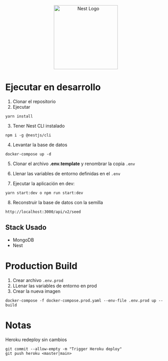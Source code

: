 <p align="center">
  <a href="http://nestjs.com/" target="blank"><img src="https://nestjs.com/img/logo-small.svg" width="200" alt="Nest Logo" /></a>
</p>

# Ejecutar en desarrollo

1. Clonar el repositorio
2. Ejecutar

```
yarn install
```

3. Tener Nest CLI instalado
```
npm i -g @nestjs/cli
```

4. Levantar la base de datos
```
docker-compose up -d
```

5. Clonar el archivo __.env.template__ y renombrar la copia ```.env```

6. Llenar las variables de entorno definidas en el ```.env```

7. Ejecutar la aplicación en dev:
```
yarn start:dev o npm run start:dev
```

8. Reconstruir la base de datos con la semilla
```
http://localhost:3000/api/v2/seed
```

## Stack Usado
* MongoDB
* Nest


# Production Build

1. Crear archivo ```.env.prod```
2. LLenar las variables de entorno en prod
3. Crear la nueva imagen

```
docker-compose -f docker-compose.prod.yaml --env-file .env.prod up --build
```

# Notas
Heroku redeploy sin cambios
```
git commit --allow-empty -m "Trigger Heroku deploy"
git push heroku <master|main>
```
